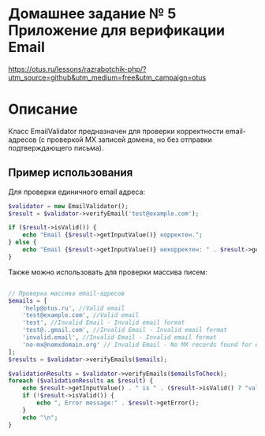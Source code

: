 # Домашнее задание № 5 Приложение для верификации Email 



https://otus.ru/lessons/razrabotchik-php/?utm_source=github&utm_medium=free&utm_campaign=otus


# Описание 

Класс EmailValidator предназначен для проверки корректности email-адресов (с проверкой MX записей домена, но без отправки подтверждающего письма).

## Пример использования

Для проверки единичного email адреса:

```php
$validator = new EmailValidator();
$result = $validator->verifyEmail('test@example.com');

if ($result->isValid()) {
    echo "Email {$result->getInputValue()} корректен.";
} else {
    echo "Email {$result->getInputValue()} некорректен: " . $result->getError();
}
```

Также можно использовать для проверки массива писем:

```php

// Проверка массива email-адресов
$emails = [
    'help@otus.ru', //Valid email 
    'test@example.com', //Valid email 
    'test', //Invalid Email - Invalid email format
    'test@..gmail.com', //Invalid Email - Invalid email format
    'invalid.email', //Invalid Email - Invalid email format
    'no-mx@nomxdomain.org' // Invalid Email - No MX records found for email domain
];
$results = $validator->verifyEmails($emails);

$validationResults = $validator->verifyEmails($emailsToCheck);
foreach ($validationResults as $result) {
    echo $result->getInputValue() . " is " . ($result->isValid() ? "valid" : "invalid");
    if (!$result->isValid()) {
        echo ", Error message:" . $result->getError();
    }
    echo "\n";
}

```